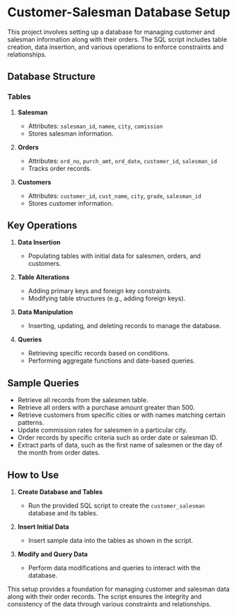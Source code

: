 # Customer-Salesman Database Setup

This project involves setting up a database for managing customer and salesman information along with their orders. The SQL script includes table creation, data insertion, and various operations to enforce constraints and relationships.

## Database Structure

### Tables

1. **Salesman**
   - Attributes: `salesman_id`, `namee`, `city`, `comission`
   - Stores salesman information.

2. **Orders**
   - Attributes: `ord_no`, `purch_amt`, `ord_date`, `customer_id`, `salesman_id`
   - Tracks order records.

3. **Customers**
   - Attributes: `customer_id`, `cust_name`, `city`, `grade`, `salesman_id`
   - Stores customer information.

## Key Operations

1. **Data Insertion**
   - Populating tables with initial data for salesmen, orders, and customers.

2. **Table Alterations**
   - Adding primary keys and foreign key constraints.
   - Modifying table structures (e.g., adding foreign keys).

3. **Data Manipulation**
   - Inserting, updating, and deleting records to manage the database.

4. **Queries**
   - Retrieving specific records based on conditions.
   - Performing aggregate functions and date-based queries.

## Sample Queries

- Retrieve all records from the salesmen table.
- Retrieve all orders with a purchase amount greater than 500.
- Retrieve customers from specific cities or with names matching certain patterns.
- Update commission rates for salesmen in a particular city.
- Order records by specific criteria such as order date or salesman ID.
- Extract parts of data, such as the first name of salesmen or the day of the month from order dates.

## How to Use

1. **Create Database and Tables**
   - Run the provided SQL script to create the `customer_salesman` database and its tables.

2. **Insert Initial Data**
   - Insert sample data into the tables as shown in the script.

3. **Modify and Query Data**
   - Perform data modifications and queries to interact with the database.

This setup provides a foundation for managing customer and salesman data along with their order records. The script ensures the integrity and consistency of the data through various constraints and relationships.
